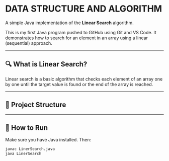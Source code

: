 # DATA STRUCTURE AND ALGORITHM

A simple Java implementation of the **Linear Search** algorithm.

This is my first Java program pushed to GitHub using Git and VS Code. It demonstrates how to search for an element in an array using a linear (sequential) approach.

---

## 🔍 What is Linear Search?

Linear search is a basic algorithm that checks each element of an array one by one until the target value is found or the end of the array is reached.

---

## 📁 Project Structure


---

## 🚀 How to Run

Make sure you have Java installed. Then:

```bash
javac LinerSearch.java
java LinerSearch
